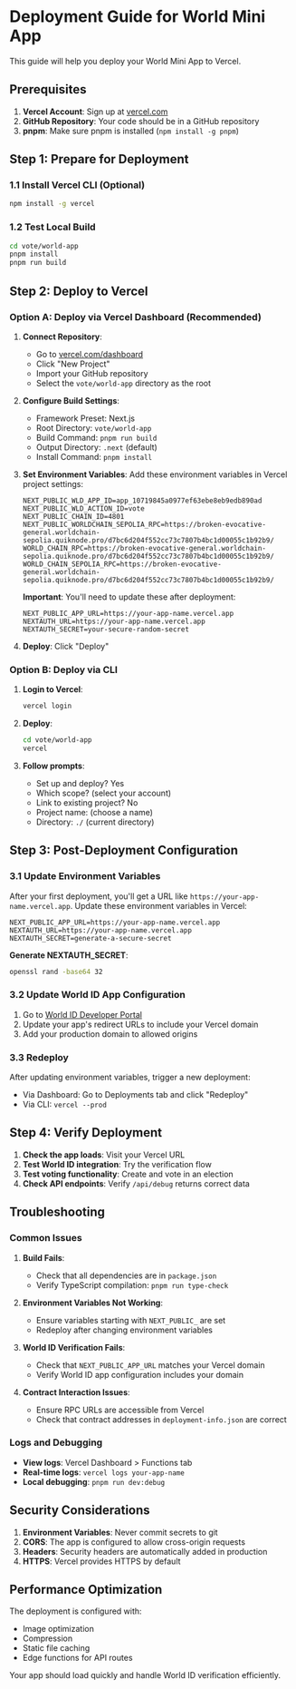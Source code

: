 # Deployment Guide for World Mini App

This guide will help you deploy your World Mini App to Vercel.

## Prerequisites

1. **Vercel Account**: Sign up at [vercel.com](https://vercel.com)
2. **GitHub Repository**: Your code should be in a GitHub repository
3. **pnpm**: Make sure pnpm is installed (`npm install -g pnpm`)

## Step 1: Prepare for Deployment

### 1.1 Install Vercel CLI (Optional)
```bash
npm install -g vercel
```

### 1.2 Test Local Build
```bash
cd vote/world-app
pnpm install
pnpm run build
```

## Step 2: Deploy to Vercel

### Option A: Deploy via Vercel Dashboard (Recommended)

1. **Connect Repository**:
   - Go to [vercel.com/dashboard](https://vercel.com/dashboard)
   - Click "New Project"
   - Import your GitHub repository
   - Select the `vote/world-app` directory as the root

2. **Configure Build Settings**:
   - Framework Preset: Next.js
   - Root Directory: `vote/world-app`
   - Build Command: `pnpm run build`
   - Output Directory: `.next` (default)
   - Install Command: `pnpm install`

3. **Set Environment Variables**:
   Add these environment variables in Vercel project settings:
   ```
   NEXT_PUBLIC_WLD_APP_ID=app_10719845a0977ef63ebe8eb9edb890ad
   NEXT_PUBLIC_WLD_ACTION_ID=vote
   NEXT_PUBLIC_CHAIN_ID=4801
   NEXT_PUBLIC_WORLDCHAIN_SEPOLIA_RPC=https://broken-evocative-general.worldchain-sepolia.quiknode.pro/d7bc6d204f552cc73c7807b4bc1d00055c1b92b9/
   WORLD_CHAIN_RPC=https://broken-evocative-general.worldchain-sepolia.quiknode.pro/d7bc6d204f552cc73c7807b4bc1d00055c1b92b9/
   WORLD_CHAIN_SEPOLIA_RPC=https://broken-evocative-general.worldchain-sepolia.quiknode.pro/d7bc6d204f552cc73c7807b4bc1d00055c1b92b9/
   ```

   **Important**: You'll need to update these after deployment:
   ```
   NEXT_PUBLIC_APP_URL=https://your-app-name.vercel.app
   NEXTAUTH_URL=https://your-app-name.vercel.app
   NEXTAUTH_SECRET=your-secure-random-secret
   ```

4. **Deploy**: Click "Deploy"

### Option B: Deploy via CLI

1. **Login to Vercel**:
   ```bash
   vercel login
   ```

2. **Deploy**:
   ```bash
   cd vote/world-app
   vercel
   ```

3. **Follow prompts**:
   - Set up and deploy? Yes
   - Which scope? (select your account)
   - Link to existing project? No
   - Project name: (choose a name)
   - Directory: `./` (current directory)

## Step 3: Post-Deployment Configuration

### 3.1 Update Environment Variables

After your first deployment, you'll get a URL like `https://your-app-name.vercel.app`. Update these environment variables in Vercel:

```
NEXT_PUBLIC_APP_URL=https://your-app-name.vercel.app
NEXTAUTH_URL=https://your-app-name.vercel.app
NEXTAUTH_SECRET=generate-a-secure-secret
```

**Generate NEXTAUTH_SECRET**:
```bash
openssl rand -base64 32
```

### 3.2 Update World ID App Configuration

1. Go to [World ID Developer Portal](https://developer.worldcoin.org)
2. Update your app's redirect URLs to include your Vercel domain
3. Add your production domain to allowed origins

### 3.3 Redeploy

After updating environment variables, trigger a new deployment:
- Via Dashboard: Go to Deployments tab and click "Redeploy"
- Via CLI: `vercel --prod`

## Step 4: Verify Deployment

1. **Check the app loads**: Visit your Vercel URL
2. **Test World ID integration**: Try the verification flow
3. **Test voting functionality**: Create and vote in an election
4. **Check API endpoints**: Verify `/api/debug` returns correct data

## Troubleshooting

### Common Issues

1. **Build Fails**:
   - Check that all dependencies are in `package.json`
   - Verify TypeScript compilation: `pnpm run type-check`

2. **Environment Variables Not Working**:
   - Ensure variables starting with `NEXT_PUBLIC_` are set
   - Redeploy after changing environment variables

3. **World ID Verification Fails**:
   - Check that `NEXT_PUBLIC_APP_URL` matches your Vercel domain
   - Verify World ID app configuration includes your domain

4. **Contract Interaction Issues**:
   - Ensure RPC URLs are accessible from Vercel
   - Check that contract addresses in `deployment-info.json` are correct

### Logs and Debugging

- **View logs**: Vercel Dashboard > Functions tab
- **Real-time logs**: `vercel logs your-app-name`
- **Local debugging**: `pnpm run dev:debug`

## Security Considerations

1. **Environment Variables**: Never commit secrets to git
2. **CORS**: The app is configured to allow cross-origin requests
3. **Headers**: Security headers are automatically added in production
4. **HTTPS**: Vercel provides HTTPS by default

## Performance Optimization

The deployment is configured with:
- Image optimization
- Compression
- Static file caching
- Edge functions for API routes

Your app should load quickly and handle World ID verification efficiently.
